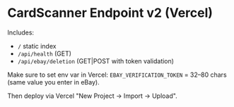 
# CardScanner Endpoint v2 (Vercel)

Includes:
- `/` static index
- `/api/health` (GET)
- `/api/ebay/deletion` (GET|POST with token validation)

Make sure to set env var in Vercel:
`EBAY_VERIFICATION_TOKEN` = 32–80 chars (same value you enter in eBay).

Then deploy via Vercel "New Project → Import → Upload".
